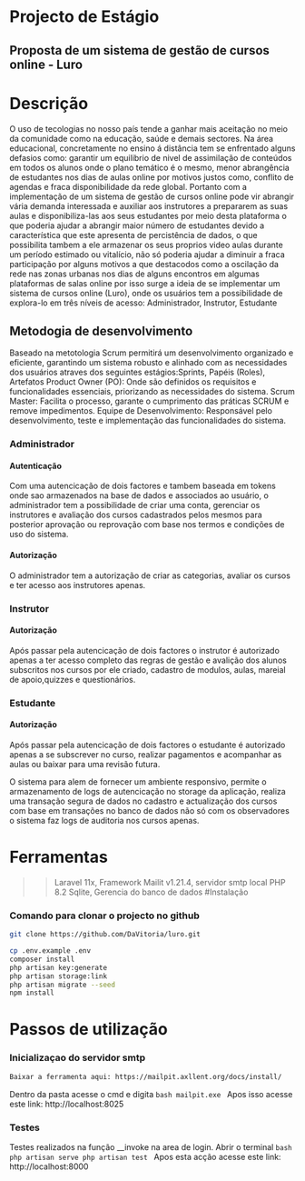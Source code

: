 # Projecto de Estágio
## Proposta de um sistema de gestão de cursos online - Luro

# Descrição

O uso de tecologias no nosso país tende a ganhar mais aceitação 
no meio da comunidade como na educação, saúde e demais sectores. 
Na área educacional, concretamente no ensino á distância tem se 
enfrentado alguns defasios como: garantir um equilibrio de nivel 
de assimilação de conteúdos em todos os alunos onde o plano temático
é o mesmo, menor abrangência de estudantes nos dias de aulas online por
motivos justos como, conflito de agendas e fraca disponibilidade da rede global.
Portanto com a implementação de um sistema de gestão de cursos online pode vir abrangir
vária demanda interessada e auxiliar aos instrutores a prepararem as suas aulas e 
disponibiliza-las aos seus estudantes por meio desta plataforma o que poderia 
ajudar a abrangir maior número de estudantes devido a característica que este 
apresenta de percistência de dados, o que possibilita tambem a ele armazenar os seus
proprios video aulas durante um período estimado ou vitalício, não só poderia ajudar a diminuir a fraca 
participação por alguns motivos a que destacodos como  a oscilação da rede nas
zonas urbanas nos dias de alguns encontros em algumas plataformas de salas online 
por isso surge a ideia de se implementar um  sistema de  cursos online (Luro), onde os 
usuários tem a possibilidade de explora-lo em três níveis de acesso: 
Administrador, Instrutor, Estudante
## Metodogia de desenvolvimento 

Baseado na metotologia Scrum permitirá um desenvolvimento organizado e eficiente, garantindo um sistema robusto e alinhado com as necessidades dos usuários atraves 
dos seguintes estágios:Sprints, Papéis (Roles), Artefatos
Product Owner (PO): Onde são definidos os requisitos e funcionalidades essenciais, priorizando as necessidades do sistema.
Scrum Master: Facilita o processo, garante o cumprimento das práticas SCRUM e remove impedimentos.
Equipe de Desenvolvimento: Responsável pelo desenvolvimento, teste e implementação das funcionalidades do sistema.

### Administrador

#### Autenticação
Com uma autencicação de dois factores e tambem baseada em tokens onde sao armazenados
na base de dados e associados ao usuário, o administrador tem a possibilidade de criar 
uma conta, gerenciar os instrutores  e avaliação dos cursos cadastrados 
pelos mesmos para posterior aprovação ou reprovação com base nos termos e condições
de uso do sistema.

#### Autorização
O administrador tem a autorização de criar as categorias, avaliar os cursos e ter acesso aos
instrutores apenas.

### Instrutor

#### Autorização
Após passar pela autencicação de dois factores o instrutor é autorizado apenas a ter acesso completo das
regras de gestão e avalição dos alunos subscritos nos cursos por ele criado, cadastro de modulos, aulas, 
mareial de apoio,quizzes e questionários.

### Estudante

#### Autorização
Após passar pela autencicação de dois factores o estudante é autorizado apenas a se subscrever no curso,
realizar pagamentos e acompanhar as aulas ou baixar para uma revisão futura.

O sistema para alem de fornecer um ambiente responsivo, permite o armazenamento de logs de autencicação
no storage da aplicação, realiza uma transação
segura de dados no cadastro e actualização dos cursos com base em transações no banco de dados não só com
os observadores o sistema faz logs de auditoria nos cursos apenas.

# Ferramentas

>>Laravel 11x, Framework
>>Mailit v1.21.4, servidor smtp local
>>PHP 8.2
>>Sqlite, Gerencia do banco de dados
#Instalação

### Comando para clonar o projecto no github
```bash
git clone https://github.com/DaVitoria/luro.git
```

```bash
cp .env.example .env
composer install
php artisan key:generate
php artisan storage:link
php artisan migrate --seed
npm install
```

# Passos de utilização

### Inicializaçao do servidor smtp
```bash
Baixar a ferramenta aqui: https://mailpit.axllent.org/docs/install/
```

Dentro da pasta acesse o cmd e digita
	```bash
	mailpit.exe
	``` 
Apos isso acesse este link: http://localhost:8025

### Testes
Testes realizados na função __invoke na area de login.
Abrir o terminal
	```bash
	php artisan serve
	php artisan test
	```
	Apos esta acção acesse este link: http://localhost:8000
